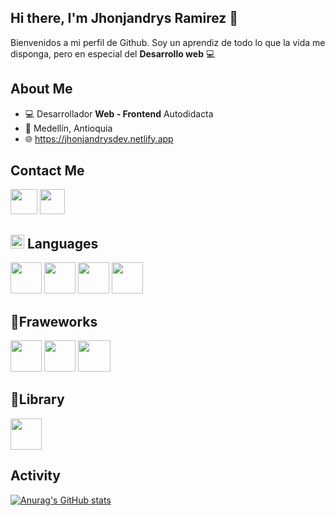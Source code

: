 ## Hi there, I'm Jhonjandrys Ramirez 👋

Bienvenidos a mi perfil de Github. Soy un aprendiz de todo lo que la vida me disponga, pero en especial del **Desarrollo web** 💻

## About Me
- 💻 Desarrollador **Web - Frontend** Autodidacta
- 📍 Medellín, Antioquia 
- 🌐 https://jhonjandrysdev.netlify.app
## Contact Me

<a href="mailto:jhonjandrysramirez10@gmail.com"><img src="https://upload.wikimedia.org/wikipedia/commons/thumb/7/7e/Gmail_icon_%282020%29.svg/1200px-Gmail_icon_%282020%29.svg.png" width="43px" height="40px"></a>
<a href="www.linkedin.com/in/jhonjandrysdev"><img src="https://cdn-icons-png.flaticon.com/256/174/174857.png" width="40px" height="40px"></a> 


## <img src='https://cdn-icons-png.flaticon.com/256/2748/2748829.png' width='22px' height='22px'> Languages
<img src="https://upload.wikimedia.org/wikipedia/commons/thumb/6/61/HTML5_logo_and_wordmark.svg/2048px-HTML5_logo_and_wordmark.svg.png" width="50px" height="50px">
<img src="https://kintinstitute.org/wp-content/uploads/2016/03/css-logo.png" width="50px" height="50px">
<img src="https://upload.wikimedia.org/wikipedia/commons/thumb/6/6a/JavaScript-logo.png/768px-JavaScript-logo.png" width="50px" height="50px">
<img src="https://upload.wikimedia.org/wikipedia/commons/7/7e/Dart-logo.png" width="50px" height="50px">

## 📑Fraweworks

<img src="https://images.seeklogo.com/logo-png/47/2/astro-icon-logo-png_seeklogo-477952.png" width="50px" height="50px">
<img src="https://storage.googleapis.com/cms-storage-bucket/0a9a0f470b169b58b8e6.png" width="50px" height="50px">
<img src="https://upload.wikimedia.org/wikipedia/commons/thumb/d/d5/Tailwind_CSS_Logo.svg/1024px-Tailwind_CSS_Logo.svg.png" width="52px" height="50px">


## 📑Library

<img src="https://cdn.worldvectorlogo.com/logos/react-1.svg" width="50px" height="50px">

## Activity
[![Anurag's GitHub stats](https://github-readme-stats.vercel.app/api?username=jhonjandrysdev&hide=contribs,contribs&show_icons=true&theme=dark)](https://github.com/jhonjandrysdev/github-readme-stats)